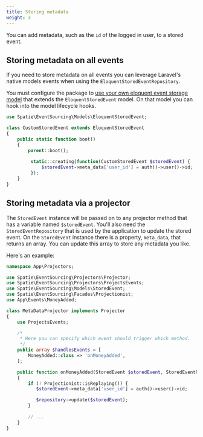 ```yaml
---
title: Storing metadata
weight: 3
---
```


You can add metadata, such as the `id` of the logged in user, to a stored event. 

## Storing metadata on all events

If you need to store metadata on all events you can leverage Laravel's native models events when using the `EloquentStoredEventRepository`.

You must configure the package to [use your own eloquent event storage model](/laravel-event-sourcing/v1/advanced-usage/using-your-own-event-storage-model) that extends the `EloquentStoredEvent` model. On that model you can hook into the model lifecycle hooks.

```php
use Spatie\EventSourcing\Models\EloquentStoredEvent;

class CustomStoredEvent extends EloquentStoredEvent
{
    public static function boot()
    {
        parent::boot();
        
         static::creating(function(CustomStoredEvent $storedEvent) {
             $storedEvent->meta_data['user_id'] = auth()->user()->id;
         });
    }
}
```

## Storing metadata via a projector

The `StoredEvent` instance will be passed on to any projector method that has a variable named `$storedEvent`. You'll also need the `StoredEventRepository` that is used by the application to update the stored event. 
On the `StoredEvent` instance there is a property, `meta_data`, that returns an array. You can update this array to store any metadata you like.

Here's an example:

```php
namespace App\Projectors;

use Spatie\EventSourcing\Projectors\Projector;
use Spatie\EventSourcing\Projectors\ProjectsEvents;
use Spatie\EventSourcing\Models\StoredEvent;
use Spatie\EventSourcing\Facades\Projectionist;
use App\Events\MoneyAdded;

class MetaDataProjector implements Projector
{
    use ProjectsEvents;

    /*
     * Here you can specify which event should trigger which method.
     */
    public array $handlesEvents = [
        MoneyAdded::class => 'onMoneyAdded',
    ];

    public function onMoneyAdded(StoredEvent $storedEvent, StoredEventRepository $repository)
    {
        if (! Projectionist::isReplaying()) {
           $storedEvent->meta_data['user_id'] = auth()->user()->id;

           $repository->update($storedEvent);
        }
        
        // ...
    }
}
```

